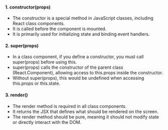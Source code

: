 #### 1. constructor(props)
* The constructor is a special method in JavaScript classes, including React class components.
* It is called before the component is mounted.
* It is primarily used for initializing state and binding event handlers.
#### 2. super(props)
* In a class component, if you define a constructor, you must call super(props) before using this.
* super(props) calls the constructor of the parent class (React.Component), allowing access to this.props inside the constructor.
* Without super(props), this would be undefined when accessing this.props or this.state.
#### 3. render()
* The render method is required in all class components.
* It returns the JSX that defines what should be rendered on the screen.
* The render method should be pure, meaning it should not modify state or directly interact with the DOM.
